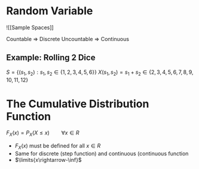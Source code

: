 # Random Variable

![[Sample Spaces]]

Countable => Discrete
Uncountable => Continuous

## Example: Rolling 2 Dice

$S =\{(s_1,s_2):s_1,s_2\in\{1,2,3,4,5,6\}\}$
$X(s_1,s_2)=s_1+s_2\in\{2,3,4,5,6,7,8,9,10,11,12\}$

# The Cumulative Distribution Function
$F_X(x)=P_X(X\le x)\qquad\forall x\in R$
- $F_X(x)$ must be defined for all $x\in R$
- Same for discrete (step function) and continuous (continuous function
- $\limits{x\rightarrow-\inf}$